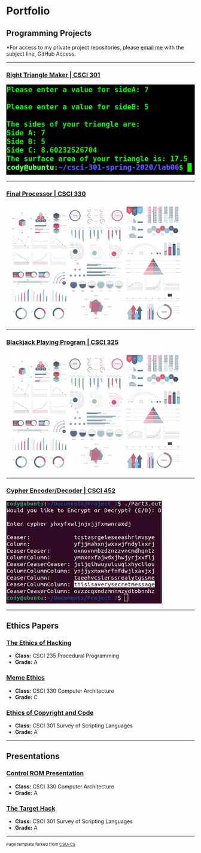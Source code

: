 Portfolio
=========

Programming Projects
--------------------

*For access to my private project repositories, please [email me](mailto:example@csustudent.net?subject=GitHub%20Access) with the subject line, GitHub Access.

---
### [Right Triangle Maker | CSCI 301](project1)

![Project 1 Thumbnail Name](images/RightTriangle2.JPG)

---
### [Final Processor | CSCI 330](project2)

![Project 2 Thumbnail Name](images/dummy_thumbnail.jpg)

---
### [Blackjack Playing Program | CSCI 325](project3)

![Project 3 Thumbnail Name](images/dummy_thumbnail.jpg)

---
### [Cypher Encoder/Decoder | CSCI 452](project4)

![Project 4 Thumbnail Name](images/CypherThumbnail.png)

---

Ethics Papers
-------------

### [The Ethics of Hacking](/pdf/Ethics_Paper_Procedural_Programming.pdf)

-   **Class:** CSCI 235 Procedural Programming
-   **Grade:** A

### [Meme Ethics](/pdf/Ethics_Paper_Architecture.pdf)

-   **Class:** CSCI 330 Computer Architecture
-   **Grade:** C

### [Ethics of Copyright and Code](/pdf/Ethics_Paper_Scripting.pdf)

-   **Class:** CSCI 301 Survey of Scripting Languages
-   **Grade:** A

---

Presentations
-------------

### [Control ROM Presentation](/pdf/Control_ROM.pdf)

- **Class:** CSCI 330 Computer Architecture
- **Grade:** A


### [The Target Hack](/pdf/The_Target_Hack.pdf)

- **Class:** CSCI 301 Survey of Scripting Languages
- **Grade:** A

---

<p style="font-size:11px">Page template forked from <a href="https://github.com/csu-cs/csci-portfolio">CSU-CS</a></p>
<!-- Remove above link if you don't want to attributive -->
